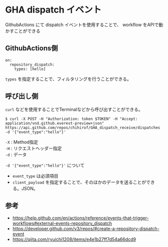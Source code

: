 # GHA dispatch イベント

  GithubActions にて dispatch イベントを使用することで、 workflow をAPIで動かすことができる

## GithubActions側

```
on:
  repository_dispatch:
    types: [hello]
```

`types` を指定することで、フィルタリングを行うことができる。

## 呼び出し側

`curl` などを使用することでTerminalなどから呼び出すことができる。

```
$ curl -X POST -H "Authorization: token $TOKEN" -H "Accept: application/vnd.github.everest-preview+json" https://api.github.com/repos/chihirof/GHA_dispatch_receive/dispatches -d '{"event_type":"hello"}'
```

`-X` : Method指定  
`-H` : リクエストヘッダー指定  
`-d` : データ  

`-d '{"event_type":"hello"}'` について  
- `event_type` は必須項目
- `client_payload` を指定することで、そのほかのデータを送ることができる。JSON。



## 参考

- https://help.github.com/en/actions/reference/events-that-trigger-workflows#external-events-repository_dispatch
- https://developer.github.com/v3/repos/#create-a-repository-dispatch-event
- https://qiita.com/ryuichi1208/items/e4e1b27ff7d54a66dcd9